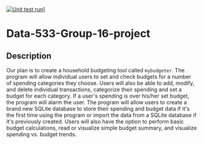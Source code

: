 [![Unit test run](https://app.travis-ci.com/kt1720/Data-533-Group-16-project)](https://github.com/kt1720/Data-533-Group-16-project/blob/main/.github/workflows/python-package.yml/badge.svg)]

# Data-533-Group-16-project
## Description
Our plan is to create a household budgeting tool called `mybudgeter`. 
The program will allow individual users to set and check budgets for a number of spending categories they choose.
Users will also be able to add, modify, and delete individual transactions, categorize their spending and set a budget for each category. 
If a user's spending is over his/her set budget, the program will alarm the user.
The program will allow users to create a brand new SQLite database to store their spending and budget data if it's the first time using the program or import the data from a SQLite database if it's previously created.
Users will also have the option to perform basic budget calculations, read or visualize simple budget summary, and visualize spending vs. budget trends.
